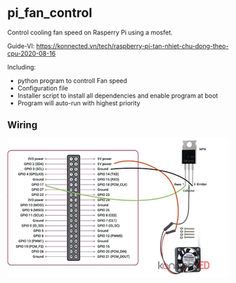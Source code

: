# pi_fan_control
Control cooling fan speed on Rasperry Pi using a mosfet.

Guide-VI: https://konnected.vn/tech/raspberry-pi-tan-nhiet-chu-dong-theo-cpu-2020-08-16

Including:
+ python program to controll Fan speed
+ Configuration file
+ Installer script to install all dependencies and enable program at boot
+ Program will auto-run with highest priority


## Wiring

![panel card screenshot](https://github.com/wolverinevn/pi_fan_control/blob/master/konnected_vn_Pi-Fan-Control-8-16-2020.jpg?raw=true "Wriring Diagram")